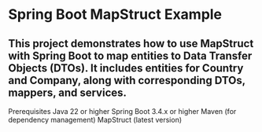 # Spring Boot MapStruct Example
## This project demonstrates how to use MapStruct with Spring Boot to map entities to Data Transfer Objects (DTOs). It includes entities for Country and Company, along with corresponding DTOs, mappers, and services.

Prerequisites
Java 22 or higher
Spring Boot 3.4.x or higher
Maven (for dependency management)
MapStruct (latest version)
